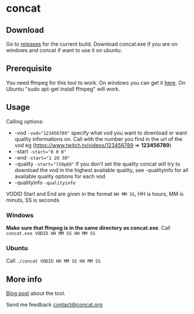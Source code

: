 # concat
## Download
Go to [releases](https://github.com/ArneVogel/concat/releases) for the current build. Download concat.exe if you are on windows and concat if want to use it on ubuntu.

## Prerequisite
You need ffmpeg for this tool to work. On windows you can get it [here](https://www.ffmpeg.org/download.html). 
On Ubuntu "sudo apt-get install ffmpeg" will work.

## Usage
Calling options:
+ -vod `-vod="123456789"` specify what vod you want to download or want quality informations on. Call with the number you find in the url of the vod eg (https://www.twitch.tv/videos/123456789 => __123456789__)
+ -start `-start="0 0 0"`
+ -end `-start="1 20 30"`
+ -quality `-start="720p60"` if you don't set the quality concat will try to download the vod in the highest available quality, see -qualityinfo for all available quality options for each vod
+ -qualityinfo `-qualityinfo`

VODID 
Start and End are given in the format `HH MM SS`, HH is hours, MM is minuts, SS is seconds 
### Windows
**Make sure that ffmpeg is in the same directory as concat.exe**.
Call `concat.exe VODID HH MM SS HH MM SS`
### Ubuntu
Call `./concat VODID HH MM SS HH MM SS`

## More info
[Blog post](https://www.arnevogel.com/standalone-concat-version/) about the tool.

Send me feedback contact@concat.org